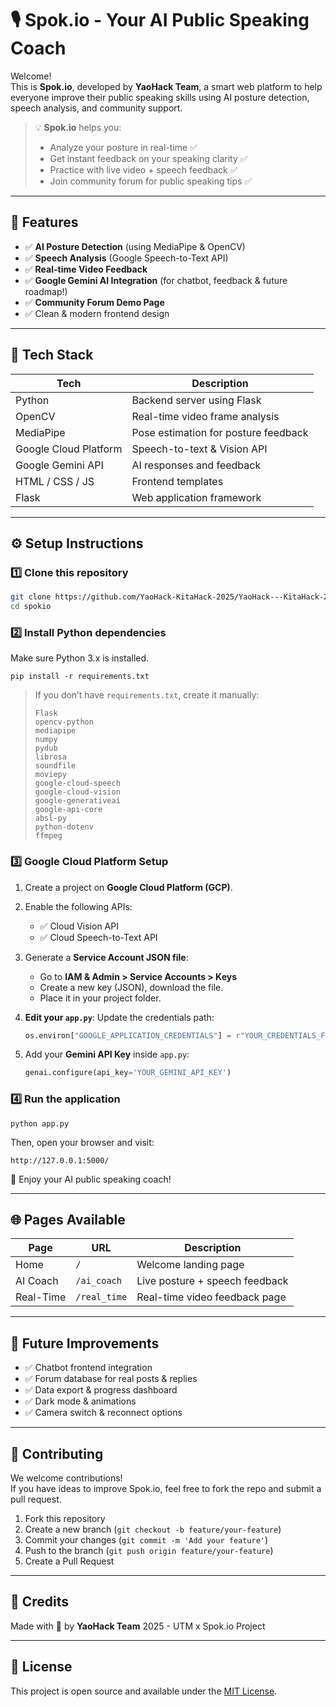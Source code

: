 # 🎙️ Spok.io - Your AI Public Speaking Coach

Welcome!  
This is **Spok.io**, developed by **YaoHack Team**, a smart web platform to help everyone improve their public speaking skills using AI posture detection, speech analysis, and community support.

> 💡 **Spok.io** helps you:
> - Analyze your posture in real-time ✅
> - Get instant feedback on your speaking clarity ✅
> - Practice with live video + speech feedback ✅
> - Join community forum for public speaking tips ✅

---

## 🚀 Features

- ✅ **AI Posture Detection** (using MediaPipe & OpenCV)
- ✅ **Speech Analysis** (Google Speech-to-Text API)
- ✅ **Real-time Video Feedback**
- ✅ **Google Gemini AI Integration** (for chatbot, feedback & future roadmap!)
- ✅ **Community Forum Demo Page**
- ✅ Clean & modern frontend design

---

## 🧩 Tech Stack

| Tech                   | Description                          |
|------------------------|--------------------------------------|
| Python                 | Backend server using Flask           |
| OpenCV                 | Real-time video frame analysis       |
| MediaPipe              | Pose estimation for posture feedback |
| Google Cloud Platform  | Speech-to-text & Vision API          |
| Google Gemini API      | AI responses and feedback            |
| HTML / CSS / JS        | Frontend templates                   |
| Flask                  | Web application framework            |

---

## ⚙️ Setup Instructions

### 1️⃣ Clone this repository

```bash
git clone https://github.com/YaoHack-KitaHack-2025/YaoHack---KitaHack-2025.git
cd spokio
```

### 2️⃣ Install Python dependencies

Make sure Python 3.x is installed.

```
pip install -r requirements.txt
```

> If you don’t have `requirements.txt`, create it manually:
>
> ```
> Flask
>opencv-python
>mediapipe
>numpy
>pydub
>librosa
>soundfile
>moviepy
>google-cloud-speech
>google-cloud-vision
>google-generativeai
>google-api-core
>absl-py
>python-dotenv
> ffmpeg
> ```

### 3️⃣ Google Cloud Platform Setup

1. Create a project on **Google Cloud Platform (GCP)**.
2. Enable the following APIs:
   - ✅ Cloud Vision API
   - ✅ Cloud Speech-to-Text API

3. Generate a **Service Account JSON file**:
   - Go to **IAM & Admin > Service Accounts > Keys**
   - Create a new key (JSON), download the file.
   - Place it in your project folder.

4. **Edit your `app.py`**:
   Update the credentials path:
   ```python
   os.environ["GOOGLE_APPLICATION_CREDENTIALS"] = r"YOUR_CREDENTIALS_FILE.json"
   ```

5. Add your **Gemini API Key** inside `app.py`:
   ```python
   genai.configure(api_key='YOUR_GEMINI_API_KEY')
   ```

### 4️⃣ Run the application

```
python app.py
```

Then, open your browser and visit:

```
http://127.0.0.1:5000/
```

🎉 Enjoy your AI public speaking coach!

---

## 🌐 Pages Available

| Page      | URL                  | Description                             |
|-----------|----------------------|-----------------------------------------|
| Home      | `/`                  | Welcome landing page                    |
| AI Coach  | `/ai_coach`          | Live posture + speech feedback          |
| Real-Time | `/real_time`         | Real-time video feedback page           |

---

## 🤖 Future Improvements

- ✅ Chatbot frontend integration
- ✅ Forum database for real posts & replies
- ✅ Data export & progress dashboard
- ✅ Dark mode & animations
- ✅ Camera switch & reconnect options

---

## 🤝 Contributing

We welcome contributions!  
If you have ideas to improve Spok.io, feel free to fork the repo and submit a pull request.

1. Fork this repository
2. Create a new branch (`git checkout -b feature/your-feature`)
3. Commit your changes (`git commit -m 'Add your feature'`)
4. Push to the branch (`git push origin feature/your-feature`)
5. Create a Pull Request

---

## 📢 Credits

Made with 💙 by **YaoHack Team**
2025 - UTM x Spok.io Project

---

## 📄 License

This project is open source and available under the [MIT License](LICENSE).
